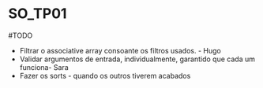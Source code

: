 # SO_TP01

#TODO
- Filtrar o associative array consoante os filtros usados. - Hugo
- Validar argumentos de entrada, individualmente, garantido que cada um funciona- Sara
- Fazer os sorts - quando os outros tiverem acabados
